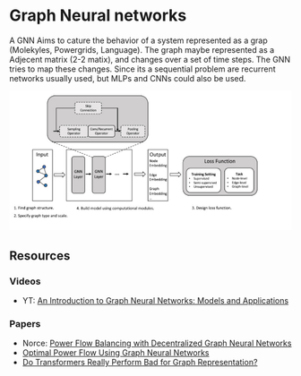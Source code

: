 # Graph Neural networks
A GNN Aims to cature the behavior of a system represented as a grap (Molekyles, Powergrids, Language). The graph maybe represented as a Adjecent matrix (2-2 matix), and changes over a set of time steps. The GNN tries to map these changes. Since its a sequential problem are recurrent networks usually used, but MLPs and CNNs could also be used.

![Traning a GNN](/wiki/neural%20networks/figures/Training-a-graph-neural-network-model.png "GNN")

## Resources
### Videos
- YT: [An Introduction to Graph Neural Networks: Models and Applications](https://www.youtube.com/watch?v=zCEYiCxrL_0&ab_channel=MicrosoftResearch)

### Papers
- Norce: [Power Flow Balancing with Decentralized Graph Neural Networks](https://arxiv.org/pdf/2111.02169.pdf)
- [Optimal Power Flow Using Graph Neural Networks](https://ieeexplore.ieee.org/abstract/document/9053140)
- [Do Transformers Really Perform Bad for Graph Representation?](https://proceedings.neurips.cc/paper/2021/file/f1c1592588411002af340cbaedd6fc33-Paper.pdf)